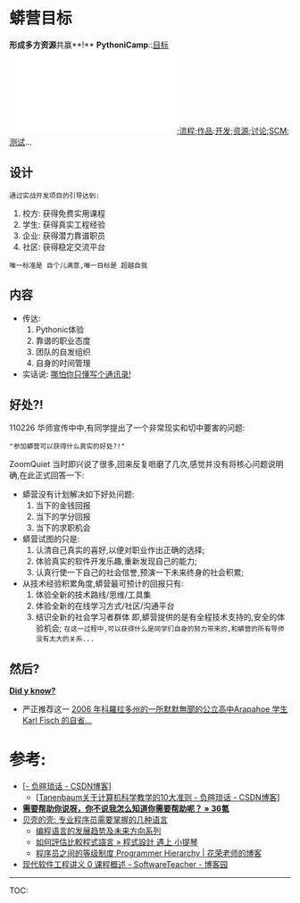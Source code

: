 # 蟒营目标 #
**形成多方资源**共赢**!**
**PythoniCamp**::[目标](GoalPythoniCamp.md)![参与](HowtoJoin.md);[流程](KcPyCampFlow.md);[作品](PythoniCampItems.md):[开发](HowtoDevelop.md);[资源](PythonicRes.md);[讨论](HowtoDiscuss.md);[SCM](HowtoScm.md);[测试](HowtoTesting.md)...


## 设计 ##
`通过实战开发项目的引导达到:`
  1. 校方: 获得免费实用课程
  1. 学生: 获得真实工程经验
  1. 企业: 获得潜力靠谱职员
  1. 社区: 获得稳定交流平台

`唯一标准是 自个儿满意,唯一目标是 超越自我`

## 内容 ##
  * 传达:
    1. Pythonic体验
    1. 靠谱的职业态度
    1. 团队的自发组织
    1. 自身的时间管理
  * 实话说: [哪怕你只懂写个通讯录!](http://www.jeffkit.info/2010/12/857/)

## 好处?! ##
110226 华师宣传中中,有同学提出了一个非常现实和切中要害的问题:
```
"参加蟒营可以获得什么真实的好处?!"
```
ZoomQuiet 当时即兴说了很多,回来反复咂磨了几次,感觉并没有将核心问题说明确,在此正式回答一下:
  * 蟒营没有计划解决如下好处问题:
    1. 当下的金钱回报
    1. 当下的学分回报
    1. 当下的求职机会
  * 蟒营试图的只是:
    1. 认清自己真实的喜好,以便对职业作出正确的选择;
    1. 体验真实的软件开发乐趣,重新发现自己的能力;
    1. 认真行使一下自己的社会信誉,预演一下未来终身的社会积累;
  * 从技术经验积累角度,蟒营最可预计的回报只有:
    1. 体验全新的技术路线/思维/工具集
    1. 体验全新的在线学习方式/社区/沟通平台
    1. 结识全新的社会学习者群体
即,蟒营提供的是有全程技术支持的,安全的体验机会;
`在这一过程中,可以获得什么是同学们自身的努力带来的,和蟒营的所有导师没有太大的关系...`


## 然后? ##
**[Did y know?](http://v.youku.com/v_show/id_XMjYyMjI5OTU2.html)**
  * 严正推荐这一 [2006 年科羅拉多州的一所默默無聞的公立高中Arapahoe 学生 Karl Fisch 的自省...](http://blogs.myoops.org/lucifer.php/2007/04/04/a_a_c_a_oaf_if)


# 参考: #
  * [[- 负暄琐话 - CSDN博客](http://blog.csdn.net/g9yuayon/article/details/481869|强烈推荐：给计算机系学生的建议)]
    * [[Tanenbaum关于计算机科学教学的10大准则 - 负暄琐话 - CSDN博客](http://blog.csdn.net/g9yuayon/article/details/586126|Andrew)]
  * **[需要帮助你说呀，你不说我怎么知道你需要帮助呢？ » 36氪](http://www.36kr.com/if-you-need-help/)**
  * [贝壳的壳: 专业程序员需要掌握的几种语言](http://floss.zoomquiet.org/data/20101118185349/index.html)
    * [编程语言的发展趋势及未来方向系列](http://blog.zhaojie.me/2010/05/trends-and-future-directions-in-programming-languages-by-anders-6-concurrency.html)
    * [如何評估比較程式語言 » 程式設計 遇上 小提琴](http://blog.ez2learn.com/2010/01/08/how-to-compare-languages/comment-page-1)
    * [程序员之间的等级制度 Programmer Hierarchy | 花荣老师的博客](http://www.zhaokunyao.com/archives/794/comment-page-1)
  * [现代软件工程讲义 0 课程概述 - SoftwareTeacher - 博客园](http://www.cnblogs.com/xinz/archive/2011/05/16/2048044.html)




---

TOC: 